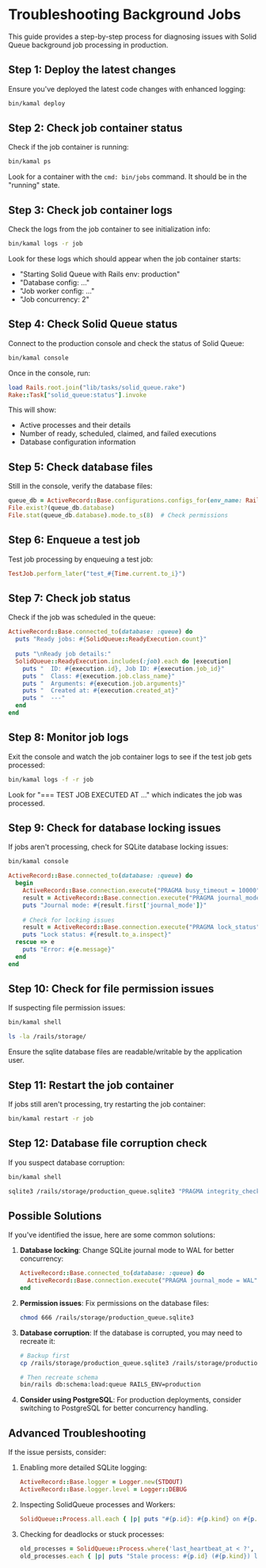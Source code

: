 # Troubleshooting Background Jobs

This guide provides a step-by-step process for diagnosing issues with Solid Queue background job processing in production.

## Step 1: Deploy the latest changes

Ensure you've deployed the latest code changes with enhanced logging:

```bash
bin/kamal deploy
```

## Step 2: Check job container status

Check if the job container is running:

```bash
bin/kamal ps
```

Look for a container with the `cmd: bin/jobs` command. It should be in the "running" state.

## Step 3: Check job container logs

Check the logs from the job container to see initialization info:

```bash
bin/kamal logs -r job
```

Look for these logs which should appear when the job container starts:
- "Starting Solid Queue with Rails env: production"
- "Database config: ..." 
- "Job worker config: ..."
- "Job concurrency: 2"

## Step 4: Check Solid Queue status

Connect to the production console and check the status of Solid Queue:

```bash
bin/kamal console
```

Once in the console, run:

```ruby
load Rails.root.join("lib/tasks/solid_queue.rake")
Rake::Task["solid_queue:status"].invoke
```

This will show:
- Active processes and their details
- Number of ready, scheduled, claimed, and failed executions
- Database configuration information

## Step 5: Check database files

Still in the console, verify the database files:

```ruby
queue_db = ActiveRecord::Base.configurations.configs_for(env_name: Rails.env, name: 'queue')
File.exist?(queue_db.database)
File.stat(queue_db.database).mode.to_s(8)  # Check permissions
```

## Step 6: Enqueue a test job

Test job processing by enqueuing a test job:

```ruby
TestJob.perform_later("test_#{Time.current.to_i}")
```

## Step 7: Check job status

Check if the job was scheduled in the queue:

```ruby
ActiveRecord::Base.connected_to(database: :queue) do
  puts "Ready jobs: #{SolidQueue::ReadyExecution.count}"
  
  puts "\nReady job details:"
  SolidQueue::ReadyExecution.includes(:job).each do |execution|
    puts "  ID: #{execution.id}, Job ID: #{execution.job_id}"
    puts "  Class: #{execution.job.class_name}"
    puts "  Arguments: #{execution.job.arguments}"
    puts "  Created at: #{execution.created_at}"
    puts "  ---"
  end
end
```

## Step 8: Monitor job logs

Exit the console and watch the job container logs to see if the test job gets processed:

```bash
bin/kamal logs -f -r job
```

Look for "=== TEST JOB EXECUTED AT ..." which indicates the job was processed.

## Step 9: Check for database locking issues

If jobs aren't processing, check for SQLite database locking issues:

```bash
bin/kamal console
```

```ruby
ActiveRecord::Base.connected_to(database: :queue) do
  begin
    ActiveRecord::Base.connection.execute("PRAGMA busy_timeout = 10000")  # Set timeout to 10 seconds
    result = ActiveRecord::Base.connection.execute("PRAGMA journal_mode")
    puts "Journal mode: #{result.first['journal_mode']}"
    
    # Check for locking issues
    result = ActiveRecord::Base.connection.execute("PRAGMA lock_status")
    puts "Lock status: #{result.to_a.inspect}"
  rescue => e
    puts "Error: #{e.message}"
  end
end
```

## Step 10: Check for file permission issues

If suspecting file permission issues:

```bash
bin/kamal shell
```

```bash
ls -la /rails/storage/
```

Ensure the sqlite database files are readable/writable by the application user.

## Step 11: Restart the job container

If jobs still aren't processing, try restarting the job container:

```bash
bin/kamal restart -r job
```

## Step 12: Database file corruption check

If you suspect database corruption:

```bash
bin/kamal shell
```

```bash
sqlite3 /rails/storage/production_queue.sqlite3 "PRAGMA integrity_check"
```

## Possible Solutions

If you've identified the issue, here are some common solutions:

1. **Database locking**: Change SQLite journal mode to WAL for better concurrency:
   ```ruby
   ActiveRecord::Base.connected_to(database: :queue) do
     ActiveRecord::Base.connection.execute("PRAGMA journal_mode = WAL")
   end
   ```

2. **Permission issues**: Fix permissions on the database files:
   ```bash
   chmod 666 /rails/storage/production_queue.sqlite3
   ```

3. **Database corruption**: If the database is corrupted, you may need to recreate it:
   ```bash
   # Backup first
   cp /rails/storage/production_queue.sqlite3 /rails/storage/production_queue.sqlite3.bak
   
   # Then recreate schema
   bin/rails db:schema:load:queue RAILS_ENV=production
   ```

4. **Consider using PostgreSQL**: For production deployments, consider switching to PostgreSQL for better concurrency handling.

## Advanced Troubleshooting

If the issue persists, consider:

1. Enabling more detailed SQLite logging:
   ```ruby
   ActiveRecord::Base.logger = Logger.new(STDOUT)
   ActiveRecord::Base.logger.level = Logger::DEBUG
   ```

2. Inspecting SolidQueue processes and Workers:
   ```ruby
   SolidQueue::Process.all.each { |p| puts "#{p.id}: #{p.kind} on #{p.hostname}, last heartbeat: #{p.last_heartbeat_at}" }
   ```

3. Checking for deadlocks or stuck processes:
   ```ruby
   old_processes = SolidQueue::Process.where('last_heartbeat_at < ?', 5.minutes.ago)
   old_processes.each { |p| puts "Stale process: #{p.id} (#{p.kind}) last heartbeat: #{p.last_heartbeat_at}" }
   ```